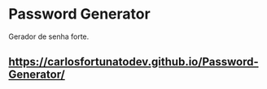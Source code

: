 # Password Generator
Gerador de senha forte.

## https://carlosfortunatodev.github.io/Password-Generator/
